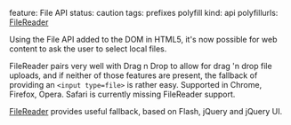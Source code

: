 feature: File API
status: caution
tags: prefixes polyfill
kind: api
polyfillurls: [FileReader](https://github.com/Jahdrien/FileReader)

Using the File API added to the DOM in HTML5, it's now possible for web content to ask the user to select local files.

FileReader pairs very well with Drag n Drop to allow for drag 'n drop file uploads, and if neither of those features are present, the fallback of providing an `<input type=file>` is rather easy.
Supported in Chrome, Firefox, Opera. Safari is currently missing FileReader support.

[FileReader](https://github.com/Jahdrien/FileReader) provides useful fallback, based on Flash, jQuery and jQuery UI.